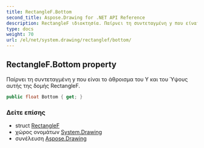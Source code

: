 ```yaml
---
title: RectangleF.Bottom
second_title: Aspose.Drawing for .NET API Reference
description: RectangleF ιδιοκτησία. Παίρνει τη συντεταγμένη y που είναι το άθροισμα του Y και του Ύψους αυτής της δομής RectangleF.
type: docs
weight: 70
url: /el/net/system.drawing/rectanglef/bottom/
---
```

## RectangleF.Bottom property

Παίρνει τη συντεταγμένη y που είναι το άθροισμα του Y και του Ύψους αυτής της δομής RectangleF.

```csharp
public float Bottom { get; }
```

### Δείτε επίσης

* struct [RectangleF](../)
* χώρος ονομάτων [System.Drawing](../../rectanglef/)
* συνέλευση [Aspose.Drawing](../../../)


